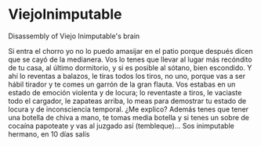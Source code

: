 # ViejoInimputable
Disassembly of Viejo Inimputable's brain

Si entra el chorro yo no lo puedo amasijar en el patio porque después dicen que se cayó de la medianera.
Vos lo tenes que llevar al lugar más recóndito de tu casa, al último dormitorio, y si es posible al sótano, bien escondido. Y ahí lo reventas a balazos, le tiras todos los tiros, no uno, porque vas a ser hábil tirador y te comes un garrón de la gran flauta.
Vos estabas en un estado de emoción violenta y de locura; lo reventaste a tiros, le vaciaste todo el cargador, le zapateas arriba, lo meas para demostrar tu estado de locura y de inconsciencia temporal.
¿Me explico? Además tenes que tener una botella de chiva a mano, te tomas media botella y si tenes un sobre de cocaína papoteate y vas al juzgado así (tembleque)…
Sos inimputable hermano, en 10 días salís
